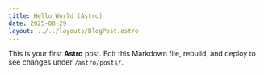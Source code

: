 ```yaml
---
title: Hello World (Astro)
date: 2025-08-29
layout: ../../layouts/BlogPost.astro
---
```


This is your first **Astro** post. Edit this Markdown file, rebuild, and deploy to see changes under <code>/astro/posts/</code>.
